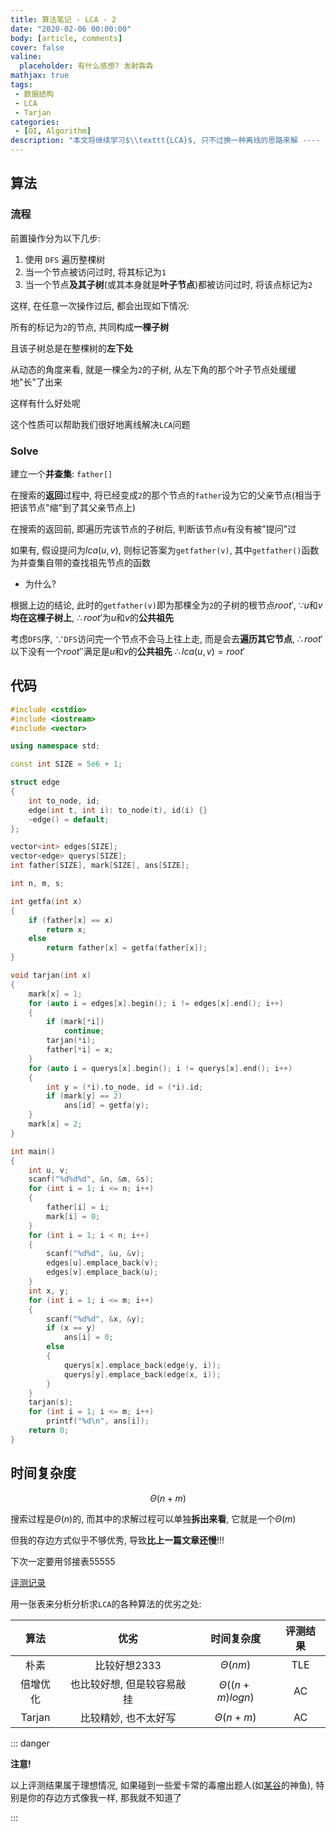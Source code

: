 ```yaml
---
title: 算法笔记 - LCA - 2
date: "2020-02-06 00:00:00"
body: [article, comments]
cover: false
valine:
  placeholder: 有什么感想? 发射犇犇
mathjax: true
tags:
 - 数据结构
 - LCA
 - Tarjan
categories:
 - [OI, Algorithm]
description: "本文将继续学习$\\texttt{LCA}$, 只不过换一种离线的思路来解 ---- $\\texttt{Tarjan}$ 算法<br>"
---
```



## 算法

### 流程

前置操作分为以下几步:

1. 使用 $\texttt{DFS}$ 遍历整棵树
2. 当一个节点被访问过时, 将其标记为`1`
3. 当一个节点**及其子树**(或其本身就是**叶子节点**)都被访问过时, 将该点标记为`2`

这样, 在任意一次操作过后, 都会出现如下情况:

所有的标记为`2`的节点, 共同构成**一棵子树**

且该子树总是在整棵树的**左下处**

从动态的角度来看, 就是一棵全为`2`的子树, 从左下角的那个叶子节点处缓缓地"长"了出来

这样有什么好处呢

这个性质可以帮助我们很好地离线解决$\texttt{LCA}$问题

### Solve

建立一个**并查集**: `father[]`

在搜索的**返回**过程中, 将已经变成`2`的那个节点的`father`设为它的父亲节点(相当于把该节点"缩"到了其父亲节点上)

在搜索的返回前, 即遍历完该节点的子树后, 判断该节点$u$有没有被"提问"过

如果有, 假设提问为$lca(u, v)$, 则标记答案为`getfather(v)`, 其中`getfather()`函数为并查集自带的查找祖先节点的函数

* 为什么?

根据上边的结论, 此时的`getfather(v)`即为那棵全为`2`的子树的根节点$root'$,  $\because u$和$v$**均在这棵子树上**, $\therefore root'$为$u$和$v$的**公共祖先**

考虑$\texttt{DFS}$序, $\because \texttt{DFS}$访问完一个节点不会马上往上走, 而是会去**遍历其它节点**, $\therefore root'$以下没有一个$root''$满足是$u$和$v$的**公共祖先** $\therefore lca(u, v) = root'$

## 代码

```cpp Code
#include <cstdio>
#include <iostream>
#include <vector>

using namespace std;

const int SIZE = 5e6 + 1;

struct edge
{
    int to_node, id;
    edge(int t, int i): to_node(t), id(i) {}
    ~edge() = default;
};

vector<int> edges[SIZE];
vector<edge> querys[SIZE];
int father[SIZE], mark[SIZE], ans[SIZE];

int n, m, s;

int getfa(int x)
{
    if (father[x] == x)
        return x;
    else
        return father[x] = getfa(father[x]);
}

void tarjan(int x)
{
    mark[x] = 1;
    for (auto i = edges[x].begin(); i != edges[x].end(); i++)
    {
        if (mark[*i])
            continue;
        tarjan(*i);
        father[*i] = x;
    }
    for (auto i = querys[x].begin(); i != querys[x].end(); i++)
    {
        int y = (*i).to_node, id = (*i).id;
        if (mark[y] == 2)
            ans[id] = getfa(y);
    }
    mark[x] = 2;
}

int main()
{
    int u, v;
    scanf("%d%d%d", &n, &m, &s);
    for (int i = 1; i <= n; i++)
    {
        father[i] = i;
        mark[i] = 0;
    }
    for (int i = 1; i < n; i++)
    {
        scanf("%d%d", &u, &v);
        edges[u].emplace_back(v);
        edges[v].emplace_back(u);
    }
    int x, y;
    for (int i = 1; i <= m; i++)
    {
        scanf("%d%d", &x, &y);
        if (x == y)
            ans[i] = 0;
        else
        {
            querys[x].emplace_back(edge(y, i));
            querys[y].emplace_back(edge(x, i));
        }
    }
    tarjan(s);
    for (int i = 1; i <= m; i++)
        printf("%d\n", ans[i]);
    return 0;
}
```

## 时间复杂度

$$ \Theta{(n + m)} $$

搜索过程是$\Theta{(n)}$的, 而其中的求解过程可以单独**拆出来看**, 它就是一个$\Theta{(m)}$

但我的存边方式似乎不够优秀, 导致**比上一篇文章还慢**!!!

下次一定要用邻接表55555

<btn regular>[评测记录](https://www.luogu.com.cn/record/30231788)</btn>

用一张表来分析分析求$\texttt{LCA}$的各种算法的优劣之处:

|   算法   |            优劣            |       时间复杂度        |   评测结果   |
| :------: | :------------------------: | :---------------------: | :------: |
|   朴素   |        比较好想2333        |     $\Theta{(nm)}$      | <red>TLE</red> |
| 倍增优化 | 也比较好想, 但是较容易敲挂 | $\Theta{((n + m)logn)}$ | <green>AC</green>  |
|  Tarjan  |    比较精妙, 也不太好写    |    $\Theta{(n + m)}$    | <green>AC</green>  |

::: danger

**注意!**

以上评测结果属于理想情况, 如果碰到一些爱卡常的毒瘤出题人(如<btn>[某谷](https://www.luogu.com.cn)</btn>的神鱼), 特别是你的存边方式像我一样, 那我就不知道了

:::
